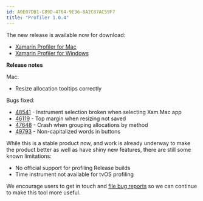```yaml
---
id: A0E07DB1-C89D-4764-9E36-8A2C87AC59F7
title: "Profiler 1.0.4"
---
```


The new release is available now for download:

* [Xamarin Profiler for Mac](https://dl.xamarin.com/profiler/profiler-mac-1.0.4-18.pkg)
* [Xamarin Profiler for Windows](https://dl.xamarin.com/profiler/XamarinProfiler.Windows.Installer.1.0.4-18.msi)

**Release notes**

Mac:

* Resize allocation tooltips correctly


Bugs fixed:

* [48541](https://bugzilla.xamarin.com/show_bug.cgi?id=48541) - Instrument selection broken when selecting Xam.Mac app
* [46119](https://bugzilla.xamarin.com/show_bug.cgi?id=46119) - Top margin when resizing not saved
* [47648](https://bugzilla.xamarin.com/show_bug.cgi?id=47648) - Crash when grouping allocations by method
* [49793](https://bugzilla.xamarin.com/show_bug.cgi?id=49793) - Non-capitalized words in buttons



While this is a stable product now, and work is already underway to make the product better as well as
have shiny new features, there are still some known limitations:

* No official support for profiling Release builds
* Time instrument not available for tvOS profiling

We encourage users to get in touch and [file bug reports](https://bugzilla.xamarin.com/enter_bug.cgi?product=Profiler) so we can continue to make this tool more useful.

